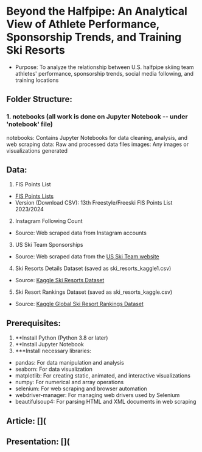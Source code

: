 # Beyond the Halfpipe: An Analytical View of Athlete Performance, Sponsorship Trends, and Training Ski Resorts

* Purpose: To analyze the relationship between U.S. halfpipe skiing team athletes' performance, sponsorship trends, social media following, and training locations

## Folder Structure: 
### 1. notebooks (all work is done on Jupyter Notebook -- under 'notebook' file)
notebooks: Contains Jupyter Notebooks for data cleaning, analysis, and web scraping
data: Raw and processed data files
images: Any images or visualizations generated

## Data: 
1. FIS Points List
- [FIS Points Lists](https://www.fis-ski.com/DB/freestyle-freeski/freeski/fis-points-lists.html?mi=menu-fis-points)
- Version (Download CSV): 13th Freestyle/Freeski FIS Points List 2023/2024

2. Instagram Following Count
- Source: Web scraped data from Instagram accounts

3. US Ski Team Sponsorships
- Source: Web scraped data from the [US Ski Team website](https://www.usskiandsnowboard.org/)
  
4. Ski Resorts Details Dataset (saved as ski_resorts_kaggle1.csv)
- Source: [Kaggle Ski Resorts Dataset](https://www.kaggle.com/datasets/ulrikthygepedersen/ski-resorts)

5. Ski Resort Rankings Dataset (saved as ski_resorts_kaggle.csv)
- Source: [Kaggle Global Ski Resort Rankings Dataset](https://www.kaggle.com/datasets/fhellander/global-ski-resort-rankings-dataset)

## Prerequisites:
1. **Install Python (Python 3.8 or later)
2. **Install Jupyter Notebook 
3. ***Install necessary libraries:
- pandas: For data manipulation and analysis
- seaborn: For data visualization
- matplotlib: For creating static, animated, and interactive visualizations
- numpy: For numerical and array operations
- selenium: For web scraping and browser automation
- webdriver-manager: For managing web drivers used by Selenium
- beautifulsoup4: For parsing HTML and XML documents in web scraping
  
## Article: [](
  
## Presentation: [](

